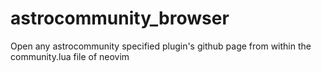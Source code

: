 # astrocommunity_browser
Open any astrocommunity specified plugin's github page from within the community.lua file of neovim
